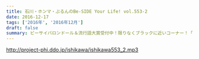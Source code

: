 ```yaml
---
title: 石川・ホンマ・ぶるんのBe-SIDE Your Life! vol.553-2
date: 2016-12-17
tags: ['2016年', '2016年12月']
draft: false
summary: ビーサイバロンドール＆流行語大賞受付中！限りなくブラックに近いコーナー！「GET WILD17」！！SAITO
---
```


http://project-phi.ddo.jp/ishikawa/ishikawa553_2.mp3

